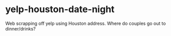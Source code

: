 # yelp-houston-date-night
Web scrapping off yelp using Houston address. Where do couples go out to dinner/drinks?
